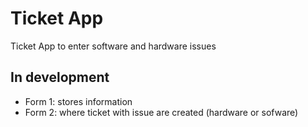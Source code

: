 # Ticket App
Ticket App to enter software and hardware issues

## In development
- Form 1: stores information
- Form 2: where ticket with issue are created (hardware or sofware)
